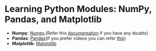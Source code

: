 # Learning Python Modules: NumPy, Pandas, and Matplotlib
* **Numpy**: [Numpy](https://www.youtube.com/watch?v=QUT1VHiLmmI),(Refer this [documentation](https://numpy.org/doc/stable/user/absolute_beginners.html) if you have any doubts)
* **Pandas**: [Pandas](https://www.w3schools.com/python/pandas/default.asp)(If you prefer videos you can refer [this](https://www.youtube.com/watch?v=ZyhVh-qRZPA&list=PL-osiE80TeTsWmV9i9c58mdDCSskIFdDS))
* **Matplotlib**: [Matplotlib](https://www.w3schools.com/python/matplotlib_intro.asp)
